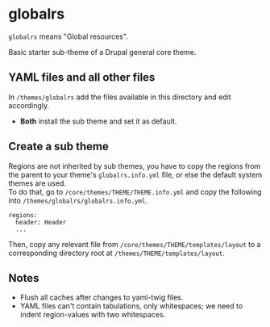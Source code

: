 # globalrs

`globalrs` means "Global resources".

Basic starter sub-theme of a Drupal general core theme.

## YAML files and all other files

In `/themes/globalrs` add the files available in this directory and edit accordingly.

* **Both** install the sub theme and set it as default.

## Create a sub theme

Regions are not inherited by sub themes, you have to copy the regions from the parent to your theme's `globalrs.info.yml` file, or else the default system themes are used.<br>
To do that, go to `/core/themes/THEME/THEME.info.yml` and copy the following into `/themes/globalrs/globalrs.info.yml`.

```
regions:
  header: Header
  ...
```

Then, copy any relevant file from `/core/themes/THEME/templates/layout` to a corresponding directory root at `/themes/THEME/templates/layout`.

## Notes

* Flush all caches after changes to yaml-twig files.
* YAML files can't contain tabulations, only whitespaces; we need to indent region-values with two whitespaces.
